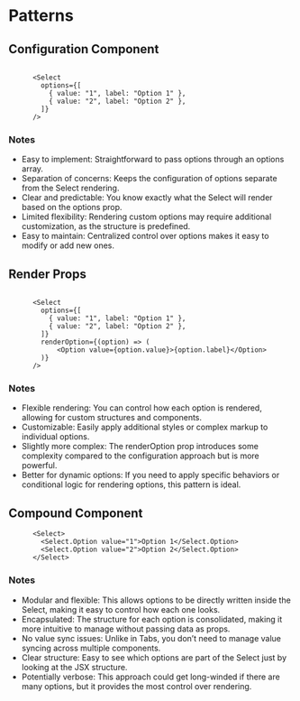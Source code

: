 # Patterns

## Configuration Component

```tsx

      <Select
        options={[
          { value: "1", label: "Option 1" },
          { value: "2", label: "Option 2" },
        ]}
      />

```

### Notes

- Easy to implement: Straightforward to pass options through an options array.
- Separation of concerns: Keeps the configuration of options separate from the Select rendering.
- Clear and predictable: You know exactly what the Select will render based on the options prop.
- Limited flexibility: Rendering custom options may require additional customization, as the structure is predefined.
- Easy to maintain: Centralized control over options makes it easy to modify or add new ones.

## Render Props

```tsx

      <Select
        options={[
          { value: "1", label: "Option 1" },
          { value: "2", label: "Option 2" },
        ]}
        renderOption={(option) => (
            <Option value={option.value}>{option.label}</Option>
        )}
      />
```

### Notes

- Flexible rendering: You can control how each option is rendered, allowing for custom structures and components.
- Customizable: Easily apply additional styles or complex markup to individual options.
- Slightly more complex: The renderOption prop introduces some complexity compared to the configuration approach but is more powerful.
- Better for dynamic options: If you need to apply specific behaviors or conditional logic for rendering options, this pattern is ideal.

## Compound Component

```tsx
      <Select>
        <Select.Option value="1">Option 1</Select.Option>
        <Select.Option value="2">Option 2</Select.Option>
      </Select>
```

### Notes

- Modular and flexible: This allows options to be directly written inside the Select, making it easy to control how each one looks.
- Encapsulated: The structure for each option is consolidated, making it more intuitive to manage without passing data as props.
- No value sync issues: Unlike in Tabs, you don’t need to manage value syncing across multiple components.
- Clear structure: Easy to see which options are part of the Select just by looking at the JSX structure.
- Potentially verbose: This approach could get long-winded if there are many options, but it provides the most control over rendering.


